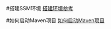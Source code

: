 
#搭建SSM环境
[搭建环境参考](https://www.jianshu.com/p/4538791ab729)

#如何启动Maven项目
[如何启动Maven项目](https://www.cnblogs.com/Renyi-Fan/p/8148869.html)
